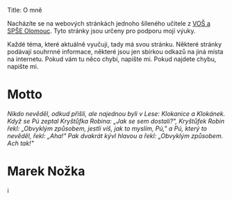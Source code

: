 Title: O mně

Nacházíte se na webových stránkách jednoho šíleného 
učitele z [VOŠ a SPŠE Olomouc](https://www.spseol.cz).
Tyto stránky jsou určeny pro podporu mojí výuky.

Každé téma, které aktuálně vyučuji, tady má svou stránku.
Některé stránky podávají souhrnné informace, některé jsou jen sbírkou odkazů na
jiná místa na internetu. Pokud vám tu něco chybí, napište mi. Pokud najdete
chybu, napište mi.

Motto
==================================

*Nikdo nevěděl, odkud přišli, ale najednou byli v Lese: Klokanice a Klokánek.
Když se Pú zeptal Kryštůfka Robina: „Jak se sem dostali?", Kryštůfek Robin
řekl: „Obvyklým způsobem, jestli víš, jak to myslím, Pú," a Pú, který to
nevěděl, řekl: „Aha!" Pak dvakrát kývl hlavou a řekl: „Obvyklým způsobem. Ach
tak!"*

Marek Nožka
==================================
i
